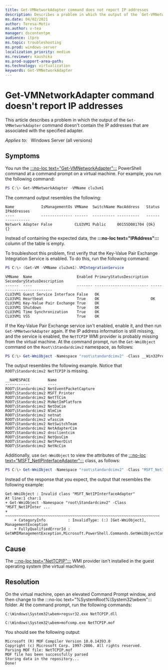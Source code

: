 ```yaml
---
title: Get-VMNetworkAdapter command does not report IP addresses
description: Describes a problem in which the output of the `Get-VMNetworkAdapter` command doesn't contain the IP addresses that are associated with the specified adapter.
ms.date: 04/02/2021
author: Teresa-Motiv
ms.author: v-tea
manager: dscontentpm
audience: itpro
ms.topic: troubleshooting
ms.prod: windows-server
localization_priority: medium
ms.reviewer: kaushika
ms.prod-support-area-path: 
ms.technology: virtualization
keywords: Get-VMNetworkAdapter
---
```


# Get-VMNetworkAdapter command doesn't report IP addresses

This article describes a problem in which the output of the `Get-VMNetworkAdapter` command doesn't contain the IP addresses that are associated with the specified adapter.

_Applies to:_ &nbsp; Windows Server (all versions)

## Symptoms

You run the [:::no-loc text="Get-VMNetworkAdapter":::](/powershell/module/hyper-v/get-vmnetworkadapter) PowerShell command at a command prompt on a virtual machine. For example, you run the following command:

```powershell
PS C:\> Get-VMNetworkAdapter -VMName clu3vm1
```

The command output resembles the following:

```output
Name            IsManagementOs VMName  SwitchName MacAddress   Status IPAddresses
----            -------------- ------  ---------- ----------   ------ -----------
Network Adapter False          CLU3VM1 Public     00155D081704 {Ok}   {}
```

Instead of containing the expected data, the **:::no-loc text="IPAddress":::** column of the table is empty.

To troubleshoot this problem, first verify that the Key-Value Pair Exchange Integration Service is enabled. To do this, run the following command:

```powershell
PS C:\> (Get-VM -VMName clu3vm1).VMIntegrationService
```

```output
VMName  Name                    Enabled PrimaryStatusDescription SecondaryStatusDescription
------  ----                    ------- ------------------------ --------------------------
CLU3VM1 Guest Service Interface False   OK
CLU3VM1 Heartbeat               True    OK                       OK
CLU3VM1 Key-Value Pair Exchange True    OK
CLU3VM1 Shutdown                True    OK
CLU3VM1 Time Synchronization    True    OK
CLU3VM1 VSS                     True    OK
```

If the Key-Value Pair Exchange service isn't enabled, enable it, and then run `Get-VMNetworkAdapter` again. If the IP address information is still missing, and the service is enabled, the `NetTCPIP` WMI provider is probably missing from the virtual machine. At the command prompt, run the `Get-WmiObject` command on the `Root\\Standardcimv2` namespace, as follows:

```powershell
PS C:\> Get-WmiObject -Namespace "root\standardcimv2" -Class __Win32Provider | select __NAMESPACE, Name
```

The output resembles the following example. Notice that `ROOT\Standardcimv2 NetTCPIP` is missing.

```output
__NAMESPACE        Name
-----------        ----
ROOT\Standardcimv2 NetEventPacketCapture
ROOT\Standardcimv2 MSFT_Printer
ROOT\Standardcimv2 NetTtCim
ROOT\Standardcimv2 MsNetImPlatform
ROOT\Standardcimv2 NetDaCim
ROOT\Standardcimv2 NlmCim
ROOT\Standardcimv2 netnat
ROOT\Standardcimv2 wfascim
ROOT\Standardcimv2 NetSwitchTeam
ROOT\Standardcimv2 NetAdapterCim
ROOT\Standardcimv2 dnsclientcim
ROOT\Standardcimv2 NetQosCim
ROOT\Standardcimv2 NetPeerDist
ROOT\Standardcimv2 NetNcCim 
```

Additionally, use `Get-WmiObject` to view the attributes of the [:::no-loc text="MSFT_NetIPInterfaceAdapter":::](/previous-versions/windows/desktop/nettcpipprov/msft-netipinterfaceadapter) class, as follows:

```powershell
PS C:\> Get-WmiObject -Namespace "root\standardcimv2" -Class "MSFT_NetIPInterfaceAdapter"
```

Instead of the response that you expect, the output that resembles the following example:

```output
Get-WmiObject : Invalid class "MSFT_NetIPInterfaceAdapter"
At line:1 char:1
+ Get-WmiObject -Namespace "root\Standardcimv2" -Class "MSFT_NetIPInter ...
+ ~~~~~~~~~~~~~~~~~~~~~~~~~~~~~~~~~~~~~~~~~~~~~~~~~~~~~~~~~~~~~~~~~~~~~
    + CategoryInfo          : InvalidType: (:) [Get-WmiObject], ManagementException
    + FullyQualifiedErrorId : GetWMIManagementException,Microsoft.PowerShell.Commands.GetWmiObjectCommand
```

## Cause

The [:::no-loc text="NetTCPIP":::](/powershell/module/nettcpip) WMI provider isn't installed in the guest operating system (the virtual machine).

## Resolution

On the virtual machine, open an elevated Command Prompt window, and then change to the :::no-loc text="%SystemRoot%\System32\wbem"::: folder. At the command prompt, run the following commands:

```console
C:\Windows\System32\wbem>regsvr32.exe NetTCPIP.dll

C:\Windows\System32\wbem>mofcomp.exe NetTCPIP.mof
```

You should see the following output:

```output
Microsoft (R) MOF Compiler Version 10.0.14393.0
Copyright (c) Microsoft Corp. 1997-2006. All rights reserved.
Parsing MOF file: NetTCPIP.mof
MOF file has been successfully parsed
Storing data in the repository...
Done!
```
